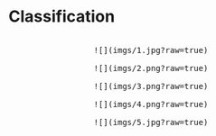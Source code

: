 # Classification

<pre align="center">
  
![](imgs/1.jpg?raw=true)

![](imgs/2.png?raw=true)

![](imgs/3.png?raw=true)

![](imgs/4.png?raw=true)

![](imgs/5.jpg?raw=true)

</pre>
